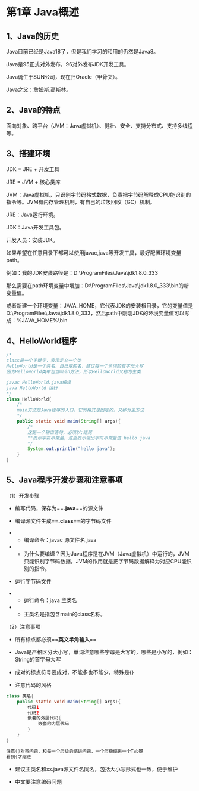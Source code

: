 # **第**1章 Java概述



## 1、Java的历史



Java目前已经是Java18了，但是我们学习的和用的仍然是Java8。



Java是95正式对外发布，96对外发布JDK开发工具。



Java诞生于SUN公司，现在归Oracle（甲骨文）。



Java之父：詹姆斯.高斯林。



## 2、Java的特点



面向对象、跨平台（JVM：Java虚拟机）、健壮、安全、支持分布式、支持多线程等。



## 3、搭建环境



JDK = JRE + 开发工具



JRE = JVM + 核心类库



JVM：Java虚拟机，只识别字节码格式数据，负责把字节码解释成CPU能识别的指令等。JVM有内存管理机制，有自己的垃圾回收（GC）机制。



JRE：Java运行环境。



JDK：Java开发工具包。



开发人员：安装JDK。



如果希望在任意目录下都可以使用javac,java等开发工具，最好配置环境变量path。



例如：我的JDK安装路径是：D:\ProgramFiles\Java\jdk1.8.0_333



那么需要在path环境变量中增加：D:\ProgramFiles\Java\jdk1.8.0_333\bin的新变量值。



或者新建一个环境变量：JAVA_HOME，它代表JDK的安装根目录，它的变量值是D:\ProgramFiles\Java\jdk1.8.0_333，然后path中刚刚JDK的环境变量值可以写成：%JAVA_HOME%\bin



## 4、HelloWorld程序



```java
/*
class是一个关键字，表示定义一个类
HelloWorld是一个类名，自己取的名，建议每一个单词的首字母大写
因为HelloWorld类中包含main方法，所以HelloWorld又称为主类

javac HelloWorld.java编译
java HelloWorld 运行
*/
class HelloWorld{
    /*
    main方法是Java程序的入口，它的格式是固定的，又称为主方法
    */
	public static void main(String[] args){
        /*
        这是一个输出语句，必须以;结尾
        ""表示字符串常量，这里表示输出字符串常量值 hello java
        */
		System.out.println("hello java");
	}
}
```



## 5、Java程序开发步骤和注意事项



（1）开发步骤



- 编写代码，保存为==**.java**==的源文件

- 编译源文件生成==**.class**==的字节码文件 

- - 编译命令：javac  源文件名.java

- - 为什么要编译？因为Java程序是在JVM（Java虚拟机）中运行的，JVM只能识别字节码数据。JVM的作用就是把字节码数据解释为对应CPU能识别的指令。

- 运行字节码文件 

- - 运行命令：java  主类名

- - 主类名是指包含main的class名称。



（2）注意事项



- 所有标点都必须==**英文半角输入**==

- Java是严格区分大小写，单词注意哪些字母是大写的，哪些是小写的，例如：String的首字母大写

- 成对的标点符号要成对，不能多也不能少，特殊是{}

- 注意代码的风格



```java
class 类名{
    public static void main(String[] args){
        代码1
        代码2
        嵌套的外层代码{
            嵌套的内层代码
        }
    }
}

注意{}对齐问题，和每一个层级的缩进问题，一个层级缩进一个Tab键
看到{才缩进
```



- 建议主类名和xx.java源文件名同名，包括大小写形式也一致，便于维护

- 中文要注意编码问题